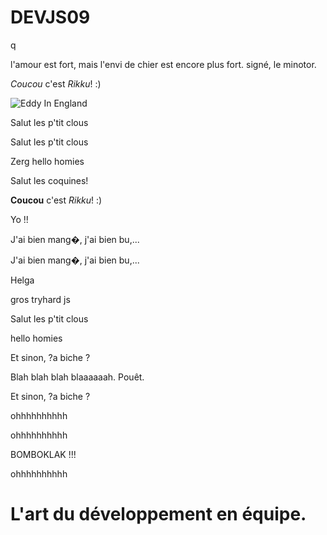 # DEVJS09



q

l'amour est fort, mais l'envi de chier est encore plus fort.
signé, le minotor.

*Coucou* c'est _Rikku_! :)


![Eddy In England](https://cdn.mos.cms.futurecdn.net/7HBQjAffoqcHSL9mpHxdVP.jpg "Eddy")

Salut les p'tit clous


Salut les p'tit clous

Zerg
hello homies

Salut les coquines!



**Coucou** c'est _Rikku_! :)


Yo !!

J'ai bien mang�, j'ai bien bu,...


J'ai bien mang�, j'ai bien bu,...



Helga

gros tryhard js 


Salut les p'tit clous


hello homies




Et sinon, ?a biche ?






Blah blah blah blaaaaaah. Pouêt.


Et sinon, ?a biche ?





 ohhhhhhhhhh



 ohhhhhhhhhh





BOMBOKLAK !!!

 ohhhhhhhhhh






# L'art du développement en équipe.

